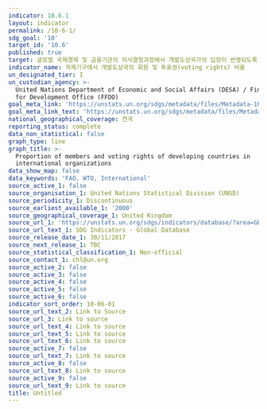 ```yaml
---
indicator: 10.6.1
layout: indicator
permalink: /10-6-1/
sdg_goal: '10'
target_id: '10.6'
published: true
target: 글로벌 국제경제 및 금융기관의 의사결정과정에서 개발도상국가의 입장이 반영되도록 강화
indicator_name: 국제기구에서 개발도상국의 회원 및 투표권(voting rights) 비율
un_designated_tier: I
un_custodian_agency: >-
  United Nations Department of Economic and Social Affairs (DESA) / Financing
  for Development Office (FFDO)
goal_meta_link: 'https://unstats.un.org/sdgs/metadata/files/Metadata-10-06-01.pdf'
goal_meta_link_text: 'https://unstats.un.org/sdgs/metadata/files/Metadata-10-06-01.pdf'
national_geographical_coverage: 전국
reporting_status: complete
data_non_statistical: false
graph_type: line
graph_title: >-
  Proportion of members and voting rights of developing countries in
  international organizations
data_show_map: false
data_keywords: 'FAO, WTO, International'
source_active_1: false
source_organisation_1: United Nations Statistical Division (UNSD)
source_periodicity_1: Discontinuous
source_earliest_available_1: '2000'
source_geographical_coverage_1: United Kingdom
source_url_1: 'https://unstats.un.org/sdgs/indicators/database/?area=GBR'
source_url_text_1: SDG Indicators - Global Database
source_release_date_1: 30/11/2017
source_next_release_1: TBC
source_statistical_classification_1: Non-official
source_contact_1: chl@un.org
source_active_2: false
source_active_3: false
source_active_4: false
source_active_5: false
source_active_6: false
indicator_sort_order: 10-06-01
source_url_text_2: Link to Source
source_url_3: Link to source
source_url_text_4: Link to source
source_url_text_5: Link to source
source_url_text_6: Link to source
source_active_7: false
source_url_text_7: Link to source
source_active_8: false
source_url_text_8: Link to source
source_active_9: false
source_url_text_9: Link to source
title: Untitled
---
```

